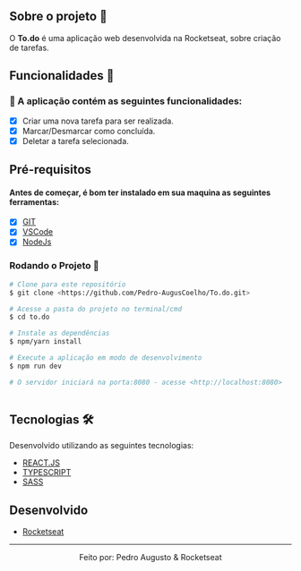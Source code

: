 ## Sobre o projeto 💬

O **To.do** é uma aplicação web desenvolvida na Rocketseat, sobre criação de tarefas.

## Funcionalidades 🧠

###  📕 A aplicação contém as seguintes funcionalidades:

- [x] Criar uma nova tarefa para ser realizada.
- [x] Marcar/Desmarcar como concluída. 
- [x] Deletar a tarefa selecionada. 

## Pré-requisitos
#### Antes de começar, é bom ter instalado em sua maquina as seguintes ferramentas:
- [x] [GIT](https://git-scm.com/)
- [x] [VSCode](https://code.visualstudio.com/)
- [x] [NodeJs](https://nodejs.org/en/)

### Rodando o Projeto 📖

```bash
# Clone para este repositório
$ git clone <https://github.com/Pedro-AugusCoelho/To.do.git>

# Acesse a pasta do projeto no terminal/cmd
$ cd to.do

# Instale as dependências
$ npm/yarn install

# Execute a aplicação em modo de desenvolvimento
$ npm run dev

# O servidor iniciará na porta:8080 - acesse <http://localhost:8080>
 
```

## Tecnologias 🛠

Desenvolvido utilizando as seguintes tecnologias:

- [REACT.JS](https://reactjs.org/)
- [TYPESCRIPT](https://www.typescriptlang.org/)
- [SASS](https://sass-lang.com/)

## Desenvolvido ##

- [Rocketseat](https://www.rocketseat.com.br/index)

****************

<p align="center">Feito por: Pedro Augusto & Rocketseat</p>
